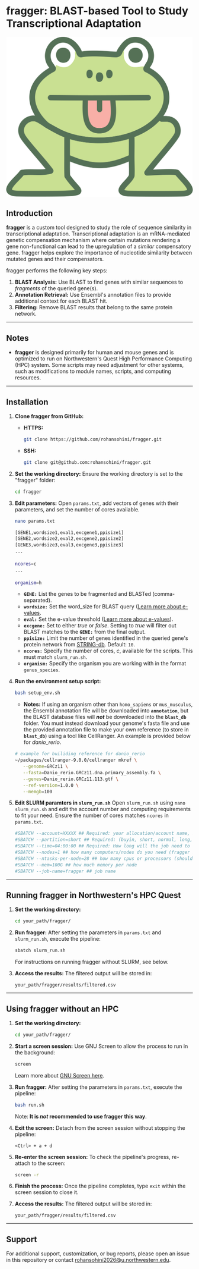 # fragger: BLAST-based Tool to Study Transcriptional Adaptation
![Logo](logo.png)

## Introduction
**fragger** is a custom tool designed to study the role of sequence similarity in transcriptional adaptation. Transcriptional adaptation is an mRNA-mediated genetic compensation mechanism where certain mutations rendering a gene non-functional can lead to the upregulation of a *similar* compensatory gene. fragger helps explore the importance of nucleotide similarity between mutated genes and their compensators.

fragger performs the following key steps:
1. **BLAST Analysis:** Use BLAST to find genes with similar sequences to *fragments* of the queried gene(s).
2. **Annotation Retrieval:** Use Ensembl's annotation files to provide additional context for each BLAST hit.
3. **Filtering:** Remove BLAST results that belong to the same protein network.

---

## Notes
- **fragger** is designed primarily for human and mouse genes and is optimized to run on Northwestern's Quest High Performance Computing (HPC) system. Some scripts may need adjustment for other systems, such as modifications to module names, scripts, and computing resources.

---

## Installation

1. **Clone fragger from GitHub:**
   - **HTTPS:**
     ```bash
     git clone https://github.com/rohansohini/fragger.git
     ```
   - **SSH:**
     ```bash
     git clone git@github.com:rohansohini/fragger.git
     ```

2. **Set the working directory:**
   Ensure the working directory is set to the "fragger" folder:
   ```bash
   cd fragger
   ```

3. **Edit parameters:**
   Open `params.txt`, add vectors of genes with their parameters, and set the number of cores available.
   ```bash
   nano params.txt
   ```
   ```bash
   [GENE1,wordsize1,eval1,excgene1,ppisize1]
   [GENE2,wordsize2,eval2,excgene2,ppisize2]
   [GENE3,wordsize3,eval3,excgene3,ppisize3]
   ...
   
   ncores=c
   ...

   organism=h
   ```
   - **`GENE:`** List the genes to be fragmented and BLASTed (comma-separated).
   - **`wordsize:`** Set the word_size for BLAST query ([Learn more about e-values](https://www.metagenomics.wiki/tools/blast/default-word-size).
   - **`eval:`** Set the e-value threshold ([Learn more about e-values](https://www.ncbi.nlm.nih.gov/books/NBK279682/)).
   - **`excgene:`** Set to either *true* or *false*. Setting to *true* will filter out BLAST matches to the **`GENE:`** from the final output.
   - **`ppisize:`** Limit the number of genes identified in the queried gene's protein network from [STRING-db](https://string-db.org/). Default: `10`.
   - **`ncores:`** Specify the number of cores, *c*, available for the scripts. This must match `slurm_run.sh`.
   - **`organism:`** Specify the organism you are working with in the format `genus_species`.

4. **Run the environment setup script:**
   ```bash
   bash setup_env.sh
   ```
   - **Notes:** If using an organism other than `homo_sapiens` or `mus_musculus`, the Ensembl annotation file will be downloaded into **`annotation`**, but the BLAST database files will ***not*** be downloaded into the **`blast_db`** folder. You must instead download your genome's fasta file and use the provided annotation file to make your own reference (to store in **`blast_db`**) using a tool like CellRanger. An example is provided below for *danio_rerio*.     
   
   ```bash
   # example for builiding reference for danio_rerio
   ~/packages/cellranger-9.0.0/cellranger mkref \
      --genome=GRCz11 \
      --fasta=Danio_rerio.GRCz11.dna.primary_assembly.fa \
      --genes=Danio_rerio.GRCz11.113.gtf \
      --ref-version=1.0.0 \
      --memgb=100
   ```
5. **Edit SLURM paramters in `slurm_run.sh`**
   Open `slurm_run.sh` using `nano slurm_run.sh` and edit the account number and computing requirements to fit your need. Ensure the number of cores matches `ncores` in `params.txt`.
   ```bash
   #SBATCH --account=XXXXX ## Required: your allocation/account name, i.e. eXXXX, pXXXX or bXXXX
   #SBATCH --partition=short ## Required: (buyin, short, normal, long, gengpu, genhimem, etc)
   #SBATCH --time=04:00:00 ## Required: How long will the job need to run (default: 4 hours)
   #SBATCH --nodes=1 ## how many computers/nodes do you need (fragger is designed for 1 node)
   #SBATCH --ntasks-per-node=28 ## how many cpus or processors (should match ncores in params.txt)
   #SBATCH --mem=100G ## how much memory per node
   #SBATCH --job-name=fragger ## job name
   ```
---

## Running fragger in Northwestern's HPC Quest

1. **Set the working directory:**
   ```bash
   cd your_path/fragger/
   ```

2. **Run fragger:**
   After setting the parameters in `params.txt` and `slurm_run.sh`, execute the pipeline:
   ```bash
   sbatch slurm_run.sh
   ```
   For instructions on running fragger without SLURM, see below.

3. **Access the results:**
   The filtered output will be stored in:
   ```
   your_path/fragger/results/filtered.csv
   ```

---

## Using fragger without an HPC

1. **Set the working directory:**
   ```bash
   cd your_path/fragger/
   ```
   
2. **Start a screen session:**
   Use GNU Screen to allow the process to run in the background:
   ```bash
   screen
   ```
   Learn more about [GNU Screen here](https://www.gnu.org/software/screen/manual/screen.html).

3. **Run fragger:**
   After setting the parameters in `params.txt`, execute the pipeline:
   ```bash
   bash run.sh
   ```
   Note: **It is *not* recommended to use fragger this way**.

4. **Exit the screen:**
   Detach from the screen session without stopping the pipeline:
   ```
   <Ctrl> + a + d
   ```
5. **Re-enter the screen session:**
   To check the pipeline's progress, re-attach to the screen:
   ```bash
   screen -r
   ```

6. **Finish the process:**
   Once the pipeline completes, type `exit` within the screen session to close it.

7. **Access the results:**
   The filtered output will be stored in:
   ```
   your_path/fragger/results/filtered.csv
   ```
---

## Support
For additional support, customization, or bug reports, please open an issue in this repository or contact rohansohini2026@u.northwestern.edu.
